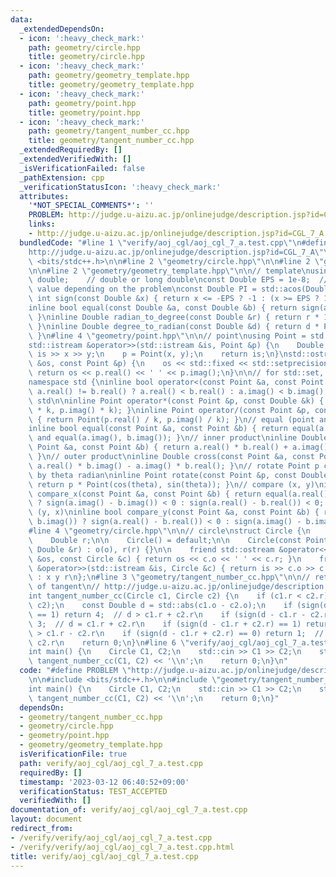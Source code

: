 ```yaml
---
data:
  _extendedDependsOn:
  - icon: ':heavy_check_mark:'
    path: geometry/circle.hpp
    title: geometry/circle.hpp
  - icon: ':heavy_check_mark:'
    path: geometry/geometry_template.hpp
    title: geometry/geometry_template.hpp
  - icon: ':heavy_check_mark:'
    path: geometry/point.hpp
    title: geometry/point.hpp
  - icon: ':heavy_check_mark:'
    path: geometry/tangent_number_cc.hpp
    title: geometry/tangent_number_cc.hpp
  _extendedRequiredBy: []
  _extendedVerifiedWith: []
  _isVerificationFailed: false
  _pathExtension: cpp
  _verificationStatusIcon: ':heavy_check_mark:'
  attributes:
    '*NOT_SPECIAL_COMMENTS*': ''
    PROBLEM: http://judge.u-aizu.ac.jp/onlinejudge/description.jsp?id=CGL_7_A
    links:
    - http://judge.u-aizu.ac.jp/onlinejudge/description.jsp?id=CGL_7_A
  bundledCode: "#line 1 \"verify/aoj_cgl/aoj_cgl_7_a.test.cpp\"\n#define PROBLEM \"\
    http://judge.u-aizu.ac.jp/onlinejudge/description.jsp?id=CGL_7_A\"\n\n#include\
    \ <bits/stdc++.h>\n\n#line 2 \"geometry/circle.hpp\"\n\n#line 2 \"geometry/point.hpp\"\
    \n\n#line 2 \"geometry/geometry_template.hpp\"\n\n// template\nusing Double =\
    \ double;    // double or long double\nconst Double EPS = 1e-8;  // change the\
    \ value depending on the problem\nconst Double PI = std::acos(Double(-1));\ninline\
    \ int sign(const Double &x) { return x <= -EPS ? -1 : (x >= EPS ? 1 : 0); }\n\
    inline bool equal(const Double &a, const Double &b) { return sign(a - b) == 0;\
    \ }\ninline Double radian_to_degree(const Double &r) { return r * 180.0 / PI;\
    \ }\ninline Double degree_to_radian(const Double &d) { return d * PI / 180.0;\
    \ }\n#line 4 \"geometry/point.hpp\"\n\n// point\nusing Point = std::complex<Double>;\n\
    std::istream &operator>>(std::istream &is, Point &p) {\n    Double x, y;\n   \
    \ is >> x >> y;\n    p = Point(x, y);\n    return is;\n}\nstd::ostream &operator<<(std::ostream\
    \ &os, const Point &p) {\n    os << std::fixed << std::setprecision(15);\n   \
    \ return os << p.real() << ' ' << p.imag();\n}\n\n// for std::set, std::map, ...\n\
    namespace std {\ninline bool operator<(const Point &a, const Point &b) { return\
    \ a.real() != b.real() ? a.real() < b.real() : a.imag() < b.imag(); }\n}  // namespace\
    \ std\n\ninline Point operator*(const Point &p, const Double &k) { return Point(p.real()\
    \ * k, p.imag() * k); }\ninline Point operator/(const Point &p, const Double &k)\
    \ { return Point(p.real() / k, p.imag() / k); }\n// equal (point and point)\n\
    inline bool equal(const Point &a, const Point &b) { return equal(a.real(), b.real())\
    \ and equal(a.imag(), b.imag()); }\n// inner product\ninline Double dot(const\
    \ Point &a, const Point &b) { return a.real() * b.real() + a.imag() * b.imag();\
    \ }\n// outer product\ninline Double cross(const Point &a, const Point &b) { return\
    \ a.real() * b.imag() - a.imag() * b.real(); }\n// rotate Point p counterclockwise\
    \ by theta radian\ninline Point rotate(const Point &p, const Double &theta) {\
    \ return p * Point(cos(theta), sin(theta)); }\n// compare (x, y)\ninline bool\
    \ compare_x(const Point &a, const Point &b) { return equal(a.real(), b.real())\
    \ ? sign(a.imag() - b.imag()) < 0 : sign(a.real() - b.real()) < 0; }\n// compare\
    \ (y, x)\ninline bool compare_y(const Point &a, const Point &b) { return equal(a.imag(),\
    \ b.imag()) ? sign(a.real() - b.real()) < 0 : sign(a.imag() - b.imag()) < 0; }\n\
    #line 4 \"geometry/circle.hpp\"\n\n// circle\nstruct Circle {\n    Point o;\n\
    \    Double r;\n\n    Circle() = default;\n\n    Circle(const Point &o, const\
    \ Double &r) : o(o), r(r) {}\n\n    friend std::ostream &operator<<(std::ostream\
    \ &os, const Circle &c) { return os << c.o << ' ' << c.r; }\n    friend std::istream\
    \ &operator>>(std::istream &is, Circle &c) { return is >> c.o >> c.r; }  // format\
    \ : x y r\n};\n#line 3 \"geometry/tangent_number_cc.hpp\"\n\n// return the number\
    \ of tangent\n// http://judge.u-aizu.ac.jp/onlinejudge/description.jsp?id=CGL_7_A\n\
    int tangent_number_cc(Circle c1, Circle c2) {\n    if (c1.r < c2.r) std::swap(c1,\
    \ c2);\n    const Double d = std::abs(c1.o - c2.o);\n    if (sign(d - c1.r - c2.r)\
    \ == 1) return 4;  // d > c1.r + c2.r\n    if (sign(d - c1.r - c2.r) == 0) return\
    \ 3;  // d = c1.r + c2.r\n    if (sign(d - c1.r + c2.r) == 1) return 2;  // d\
    \ > c1.r - c2.r\n    if (sign(d - c1.r + c2.r) == 0) return 1;  // d = c1.r -\
    \ c2.r\n    return 0;\n}\n#line 6 \"verify/aoj_cgl/aoj_cgl_7_a.test.cpp\"\n\n\
    int main() {\n    Circle C1, C2;\n    std::cin >> C1 >> C2;\n    std::cout <<\
    \ tangent_number_cc(C1, C2) << '\\n';\n    return 0;\n}\n"
  code: "#define PROBLEM \"http://judge.u-aizu.ac.jp/onlinejudge/description.jsp?id=CGL_7_A\"\
    \n\n#include <bits/stdc++.h>\n\n#include \"geometry/tangent_number_cc.hpp\"\n\n\
    int main() {\n    Circle C1, C2;\n    std::cin >> C1 >> C2;\n    std::cout <<\
    \ tangent_number_cc(C1, C2) << '\\n';\n    return 0;\n}"
  dependsOn:
  - geometry/tangent_number_cc.hpp
  - geometry/circle.hpp
  - geometry/point.hpp
  - geometry/geometry_template.hpp
  isVerificationFile: true
  path: verify/aoj_cgl/aoj_cgl_7_a.test.cpp
  requiredBy: []
  timestamp: '2023-03-12 06:40:52+09:00'
  verificationStatus: TEST_ACCEPTED
  verifiedWith: []
documentation_of: verify/aoj_cgl/aoj_cgl_7_a.test.cpp
layout: document
redirect_from:
- /verify/verify/aoj_cgl/aoj_cgl_7_a.test.cpp
- /verify/verify/aoj_cgl/aoj_cgl_7_a.test.cpp.html
title: verify/aoj_cgl/aoj_cgl_7_a.test.cpp
---
```

